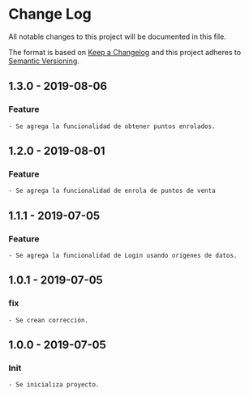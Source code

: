 # Change Log
All notable changes to this project will be documented in this file.

The format is based on [Keep a Changelog](http://keepachangelog.com/)
and this project adheres to [Semantic Versioning](http://semver.org/).

## 1.3.0 - 2019-08-06
### Feature
    - Se agrega la funcionalidad de obtener puntos enrolados.

## 1.2.0 - 2019-08-01
### Feature
    - Se agrega la funcionalidad de enrola de puntos de venta

## 1.1.1 - 2019-07-05
### Feature
    - Se agrega la funcionalidad de Login usando origenes de datos.

## 1.0.1 - 2019-07-05
### fix
    - Se crean corrección.

## 1.0.0 - 2019-07-05
### Init
    - Se inicializa proyecto.
